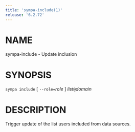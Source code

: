 ```yaml
---
title: 'sympa-include(1)'
release: '6.2.72'
---
```


# NAME

sympa-include - Update inclusion

# SYNOPSIS

`sympa include` \[ `--role=`_role_ \] _list_`@`_domain_

# DESCRIPTION

Trigger update of the list users included from data sources.
